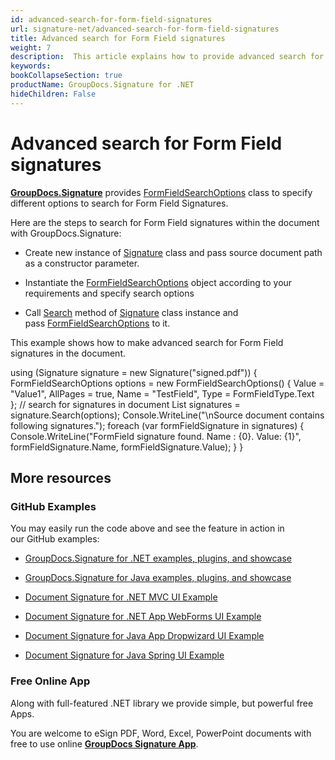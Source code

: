 ```yaml
---
id: advanced-search-for-form-field-signatures
url: signature-net/advanced-search-for-form-field-signatures
title: Advanced search for Form Field signatures
weight: 7
description:  This article explains how to provide advanced search for Form Field electronic signatures with GroupDocs.Signature API.
keywords: 
bookCollapseSection: true
productName: GroupDocs.Signature for .NET
hideChildren: False
---
```


# Advanced search for Form Field signatures

[**GroupDocs.Signature**](https://products.groupdocs.com/signature/net) provides [FormFieldSearchOptions](https://apireference.groupdocs.com/net/signature/groupdocs.signature.options/formfieldsearchoptions) class to specify different options to search for Form Field Signatures.

Here are the steps to search for Form Field signatures within the document with GroupDocs.Signature:

*   Create new instance of [Signature](https://apireference.groupdocs.com/net/signature/groupdocs.signature/signature) class and pass source document path as a constructor parameter.
    
*   Instantiate the [FormFieldSearchOptions](https://apireference.groupdocs.com/net/signature/groupdocs.signature.options/formfieldsearchoptions) object according to your requirements and specify search options  
    
*   Call [Search](https://apireference.groupdocs.com/net/signature/groupdocs.signature/signature/methods/search/_1) method of [Signature](https://apireference.groupdocs.com/net/signature/groupdocs.signature/signature) class instance and pass [FormFieldSearchOptions](https://apireference.groupdocs.com/net/signature/groupdocs.signature.options/formfieldsearchoptions) to it.   
      
    

This example shows how to make advanced search for Form Field signatures in the document.

using (Signature signature = new Signature("signed.pdf"))
{
    FormFieldSearchOptions options = new FormFieldSearchOptions()
    {
        Value = "Value1",
        AllPages = true,
        Name = "TestField",
        Type = FormFieldType.Text                    
    };
    // search for signatures in document
    List<FormFieldSignature> signatures = signature.Search<FormFieldSignature>(options);
    Console.WriteLine("\\nSource document contains following signatures.");
    foreach (var formFieldSignature in signatures)
    {
        Console.WriteLine("FormField signature found. Name : {0}. Value: {1}", formFieldSignature.Name, formFieldSignature.Value);
    }
}

## More resources

### GitHub Examples 

You may easily run the code above and see the feature in action in our GitHub examples:

*   [GroupDocs.Signature for .NET examples, plugins, and showcase](https://github.com/groupdocs-signature/GroupDocs.Signature-for-.NET)
    
*   [GroupDocs.Signature for Java examples, plugins, and showcase](https://github.com/groupdocs-signature/GroupDocs.Signature-for-Java)
    
*   [Document Signature for .NET MVC UI Example](https://github.com/groupdocs-signature/GroupDocs.Signature-for-.NET-MVC) 
    
*   [Document Signature for .NET App WebForms UI Example](https://github.com/groupdocs-signature/GroupDocs.Signature-for-.NET-WebForms)
    
*   [Document Signature for Java App Dropwizard UI Example](https://github.com/groupdocs-signature/GroupDocs.Signature-for-Java-Dropwizard)
    
*   [Document Signature for Java Spring UI Example](https://github.com/groupdocs-signature/GroupDocs.Signature-for-Java-Spring)
    

### Free Online App 

Along with full-featured .NET library we provide simple, but powerful free Apps.

You are welcome to eSign PDF, Word, Excel, PowerPoint documents with free to use online **[GroupDocs Signature App](https://products.groupdocs.app/signature)**.

